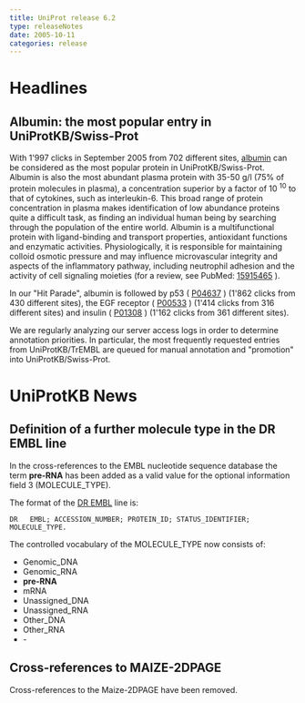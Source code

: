```yaml
---
title: UniProt release 6.2
type: releaseNotes
date: 2005-10-11
categories: release
---
```


# Headlines

## Albumin: the most popular entry in UniProtKB/Swiss-Prot

With 1'997 clicks in September 2005 from 702 different sites, [albumin](http://www.uniprot.org/uniprotkb?query=albumin+AND+reviewed%3Ayes&sort=score) can be considered as the most popular protein in UniProtKB/Swiss-Prot. Albumin is also the most abundant plasma protein with 35-50 g/l (75% of protein molecules in plasma), a concentration superior by a factor of 10 <sup>10</sup> to that of cytokines, such as interleukin-6. This broad range of protein concentration in plasma makes identification of low abundance proteins quite a difficult task, as finding an individual human being by searching through the population of the entire world. Albumin is a multifunctional protein with ligand-binding and transport properties, antioxidant functions and enzymatic activities. Physiologically, it is responsible for maintaining colloid osmotic pressure and may influence microvascular integrity and aspects of the inflammatory pathway, including neutrophil adhesion and the activity of cell signaling moieties (for a review, see PubMed: [15915465](http://view.ncbi.nlm.nih.gov/pubmed/15915465) ).

In our "Hit Parade", albumin is followed by p53 ( [P04637](http://www.uniprot.org/uniprotkb/P04637) ) (1'862 clicks from 430 different sites), the EGF receptor ( [P00533](http://www.uniprot.org/uniprotkb/P00533) ) (1'414 clicks from 316 different sites) and insulin ( [P01308](http://www.uniprot.org/uniprotkb/P01308) ) (1'162 clicks from 361 different sites).

We are regularly analyzing our server access logs in order to determine annotation priorities. In particular, the most frequently requested entries from UniProtKB/TrEMBL are queued for manual annotation and "promotion" into UniProtKB/Swiss-Prot.

# UniProtKB News

## Definition of a further molecule type in the DR EMBL line

In the cross-references to the EMBL nucleotide sequence database the term **pre-RNA** has been added as a valid value for the optional information field 3 (MOLECULE_TYPE).

The format of the [DR EMBL](https://ftp.uniprot.org/pub/databases/uniprot/current_release/knowledgebase/complete/docs/userman.htm#DR_EMBL) line is:

    DR   EMBL; ACCESSION_NUMBER; PROTEIN_ID; STATUS_IDENTIFIER; MOLECULE_TYPE.

The controlled vocabulary of the MOLECULE_TYPE now consists of:

- Genomic_DNA
- Genomic_RNA
- **pre-RNA**
- mRNA
- Unassigned_DNA
- Unassigned_RNA
- Other_DNA
- Other_RNA
- \-

## Cross-references to MAIZE-2DPAGE

Cross-references to the Maize-2DPAGE have been removed.
